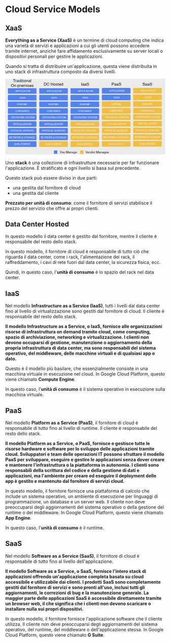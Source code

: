 # Cloud Service Models

## XaaS

**Everything as a Service (XaaS)** è un termine di cloud computing che indica una varietà di servizi e applicazioni a cui gli utenti possono accedere tramite internet, anziché fare affidamento esclusivamente su server locali o dispositivi personali per gestire le applicazioni.

Quando si tratta di distribuire un'applicazione, questa viene distribuita in uno stack di infrastruttura composto da diversi livelli.

![Modelli di servizio cloud](../images/03_cloud_service_models_01.png)

Uno **stack** è una collezione di infrastrutture necessarie per far funzionare l'applicazione. È stratificato e ogni livello si basa sul precedente.

Questo stack può essere diviso in due parti:

- una gestita dal fornitore di cloud
- una gestita dal cliente

**Prezzato per unità di consumo**: come il fornitore di servizi stabilisce il prezzo del servizio che offre ai propri clienti.

## Data Center Hosted

In questo modello il data center è gestito dal fornitore, mentre il cliente è responsabile del resto dello stack.

In questo modello, il fornitore di cloud è responsabile di tutto ciò che riguarda il data center, come i rack, l'alimentazione dei rack, il raffreddamento, i cavi di rete fuori dal data center, la sicurezza fisica, ecc.

Quindi, in questo caso, l'**unità di consumo** è lo spazio del rack nel data center.

## IaaS

Nel modello **Infrastructure as a Service (IaaS)**, tutti i livelli dal data center fino al livello di virtualizzazione sono gestiti dal fornitore di cloud. Il cliente è responsabile del resto dello stack.

**Il modello Infrastructure as a Service, o IaaS, fornisce alle organizzazioni risorse di infrastruttura on demand tramite cloud, come computing, spazio di archiviazione, networking e virtualizzazione. I clienti non devono occuparsi di gestione, manutenzione o aggiornamento della propria infrastruttura di data center, ma sono responsabili del sistema operativo, del middleware, delle macchine virtuali e di qualsiasi app o dato.**

Questo è il modello più basilare, che essenzialmente consiste in una macchina virtuale in esecuzione nel cloud. In Google Cloud Platform, questo viene chiamato **Compute Engine**.

In questo caso, l'**unità di consumo** è il sistema operativo in esecuzione sulla macchina virtuale.

## PaaS

Nel modello **Platform as a Service (PaaS)**, il fornitore di cloud è responsabile di tutto fino al livello di runtime. Il cliente è responsabile del resto dello stack.

**Il modello Platform as a Service, o PaaS, fornisce e gestisce tutte le risorse hardware e software per lo sviluppo delle applicazioni tramite cloud. Sviluppatori e team delle operazioni IT possono sfruttare il modello PaaS per sviluppare, eseguire e gestire le applicazioni senza dover creare e mantenere l'infrastruttura o la piattaforma in autonomia. I clienti sono responsabili della scrittura del codice e della gestione di dati e applicazioni, ma l'ambiente per creare ed eseguire il deployment delle app è gestito e mantenuto dal fornitore di servizi cloud.**

In questo modello, il fornitore fornisce una piattaforma di calcolo che include un sistema operativo, un ambiente di esecuzione per linguaggi di programmazione, un database e un server web. Il cliente non deve preoccuparsi degli aggiornamenti del sistema operativo o della gestione del runtime o del middleware. In Google Cloud Platform, questo viene chiamato **App Engine**.

In questo caso, l'**unità di consumo** è il runtime.

## SaaS

Nel modello **Software as a Service (SaaS)**, il fornitore di cloud è responsabile di tutto fino al livello dell'applicazione.

**Il modello Software as a Service, o SaaS, fornisce l'intero stack di applicazioni offrendo un'applicazione completa basata su cloud accessibile e utilizzabile dai clienti. I prodotti SaaS sono completamente gestiti dal fornitore di servizi e sono pronti all'uso, inclusi tutti gli aggiornamenti, le correzioni di bug e la manutenzione generale. La maggior parte delle applicazioni SaaS è accessibile direttamente tramite un browser web, il che significa che i clienti non devono scaricare o installare nulla sui propri dispositivi.**

In questo modello, il fornitore fornisce l'applicazione software che il cliente utilizza. Il cliente non deve preoccuparsi degli aggiornamenti del sistema operativo, del runtime, del middleware o dell'applicazione stessa. In Google Cloud Platform, questo viene chiamato **G Suite**.